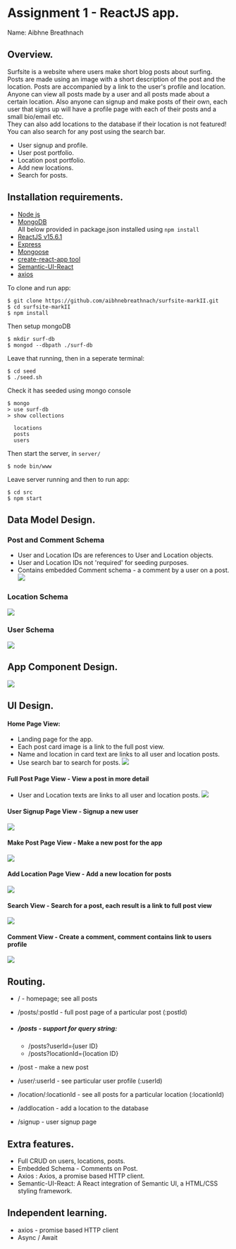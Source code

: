 # Assignment 1 - ReactJS app.

Name: Aibhne Breathnach

## Overview.
Surfsite is a website where users make short blog posts about surfing. Posts
are made using an image with a short description of the post and the location. Posts are accompanied
by a link to the user's profile and location.<br>
Anyone can view all posts made by a user and all posts made about a certain location.
Also anyone can signup and make posts of their own, each user that signs up will have a profile page
with each of their posts and a small bio/email etc. <br>
They can also add locations to the database if their location is not featured!<br>
You can also search for any post using the search bar.

 
 + User signup and profile.
 + User post portfolio.
 + Location post portfolio.
 + Add new locations.
 + Search for posts.

## Installation requirements.
+ [Node js](https://nodejs.org/en/)
+ [MongoDB](https://www.mongodb.com/)
<br> All below provided in package.json installed using ```npm install```
+ [ReactJS v15.6.1](https://reactjs.org/)
+ [Express](https://github.com/expressjs/express)
+ [Mongoose](http://mongoosejs.com/)
+ [create-react-app tool](https://github.com/facebookincubator/create-react-app)
+ [Semantic-UI-React](https://react.semantic-ui.com)
+ [axios](https://github.com/axios/axios)

To clone and run app:
```
$ git clone https://github.com/aibhnebreathnach/surfsite-markII.git
$ cd surfsite-markII
$ npm install
```

Then setup mongoDB
```
$ mkdir surf-db
$ mongod --dbpath ./surf-db
```
Leave that running, then in a seperate terminal:
```
$ cd seed
$ ./seed.sh
```
Check it has seeded using mongo console
```
$ mongo
> use surf-db
> show collections

  locations
  posts
  users
```
Then start the server, in ```server/```
```
$ node bin/www
```
Leave server running and then to run app:
```
$ cd src
$ npm start
```

## Data Model Design.

### Post and Comment Schema
+ User and Location IDs are references to User and Location objects.
+ User and Location IDs not 'required' for seeding purposes.
+ Contains embedded Comment schema - a comment by a user on a post.
![][post_schema]

### Location Schema
![][location_schema]

### User Schema
![][user_schema]

## App Component Design.
![][component_design]

## UI Design.

#### Home Page View: <br> 
+ Landing page for the app.
+ Each post card image is a link to the full post view.
+ Name and location in card text are links to all user and location posts.
+ Use search bar to search for posts.
![][home_view]

#### Full Post Page View - View a post in more detail <br>
+ User and Location texts are links to all user and location posts.
![][full_post_view]

#### User Signup Page View - Signup a new user <br>
![][signup_view]

#### Make Post Page View - Make a new post for the app <br>
![][post_view]

#### Add Location Page View - Add a new location for posts <br>
![][addlocation_view]

#### Search View - Search for a post, each result is a link to full post view <br>
![][search_view]

#### Comment View - Create a comment, comment contains link to users profile
![][comment_view]

## Routing.

+ / - homepage; see all posts
+ /posts/:postId - full post page of a particular post (:postId)
+ ##### /posts - support for query string:
  + /posts?userId={user ID}
  + /posts?locationId={location ID}

+ /post - make a new post
+ /user/:userId - see particular user profile (:userId)
+ /location/:locationId - see all posts for a particular location (:locationId)
+ /addlocation - add a location to the database
+ /signup - user signup page

## Extra features.
+ Full CRUD on users, locations, posts.
+ Embedded Schema - Comments on Post.
+ Axios : Axios, a promise based HTTP client.
+ Semantic-UI-React: A React integration of Semantic UI, a HTML/CSS styling framework.

## Independent learning.
+ axios - promise based HTTP client
+ Async / Await


[post_schema]: ./README_images/Post_schema.png
[location_schema]: ./README_images/Location_schema.png
[user_schema]: ./README_images/User_schema.png

[component_design]: ./README_images/component_design.png

[home_view]: ./README_images/home_view.png
[full_post_view]: ./README_images/full_post_view.png
[signup_view]: ./README_images/signup_view.png
[post_view]: ./README_images/post_view.png
[addlocation_view]: ./README_images/addlocation_view.png
[search_view]: ./README_images/search_view.png
[comment_view]: ./README_images/comment_view.png